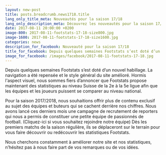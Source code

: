 ```yaml
---
layout: new-post
title: posts.breadcrumb.news1718.title
lang_only_title_meta: Nouveautés pour la saison 17/18
lang_only_description_meta: Découvrez les nouveautés pour la saison 17/18
date: 2017-08-11 20:00:00 +0200
image-800: 2017-08-11-footstats-17-18-size800.jpg
image-1600: 2017-08-11-footstats-17-18-size1600.jpg
categories: news
description_for_facebook: Nouveauté pour la saison 17/18
title_for_facebook: Depuis quelques semaines Footstats s’est doté d’un nouvel habillage. La navigation a été repensée et le style général du site 
image_for_facebook: /images/facebook/2017-08-11-footstats-17-18.jpg
---
```

Depuis quelques semaines Footstats s’est doté d’un nouvel habillage. La navigation a été repensée et le style général du site amélioré. Hormis l'aspect visuel, nous sommes fiers d’annoncer que Footstats propose maintenant des statistiques au niveau Suisse de la 2e à la 5e ligue afin que les équipes et les joueurs puissent se comparer au niveau national.

Pour la saison 2017/2018, nous souhaitions offrir plus de contenu exclusif au sujet des équipes et buteurs qui se cachent derrière nos chiffres. Nous avons lancé ces derniers mois une campagne de recrutement de reporters qui nous a permis de constituer une petite équipe de passionnés de football. (Cliquez-ici si vous souhaitez rejoindre notre équipe) Dès les premiers matchs de la saison régulière, ils se déplaceront sur le terrain pour vous faire découvrir ou redécouvrir les statistiques Footstats.

Nous cherchons constamment à améliorer notre site et nos statistiques, n’hésitez pas à nous faire part de vos remarques ou de vos idées.